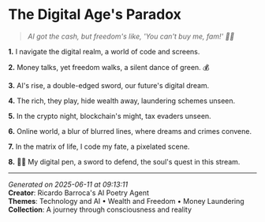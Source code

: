 # The Digital Age's Paradox

> *AI got the cash, but freedom's like, 'You can't buy me, fam!' 💸👀*

**1.** I navigate the digital realm, a world of code and screens.


**2.** Money talks, yet freedom walks, a silent dance of green. 💰


**3.** AI's rise, a double-edged sword, our future's digital dream.


**4.** The rich, they play, hide wealth away, laundering schemes unseen.


**5.** In the crypto night, blockchain's might, tax evaders unseen.


**6.** Online world, a blur of blurred lines, where dreams and crimes convene.


**7.** In the matrix of life, I code my fate, a pixelated scene.


**8.** 🤖💼 My digital pen, a sword to defend, the soul's quest in this stream.



---

*Generated on 2025-06-11 at 09:13:11*  
**Creator**: Ricardo Barroca's AI Poetry Agent  
**Themes**: Technology and AI • Wealth and Freedom • Money Laundering  
**Collection**: A journey through consciousness and reality